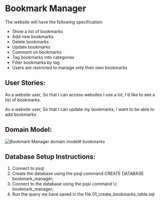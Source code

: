 # Bookmark Manager

The website will have the following specification:

- Show a list of bookmarks
- Add new bookmarks
- Delete bookmarks
- Update bookmarks
- Comment on bookmarks
- Tag bookmarks into categories
- Filter bookmarks by tag
- Users are restricted to manage only their own bookmarks

## User Stories:

As a website user,
So that I can access websites I use a lot,
I'd like to see a list of bookmarks.

As a website user,
So that I can update my bookmarks,
I want to be able to add bookmarks

## Domain Model:

![Bookmark Manager domain model](./usnahakimi/downloads/user_story_1.png)# bookmarks


## Database Setup Instructions:

1. Connect to psql
2. Create the database using the psql command CREATE DATABASE bookmark_manager;
3. Connect to the database using the pqsl command \c bookmark_manager;
4. Run the query we have saved in the file 01_create_bookmarks_table.sql
